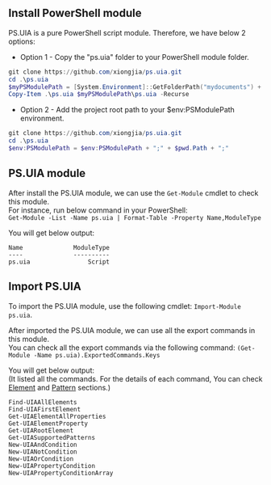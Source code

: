 ## Install PowerShell module
PS.UIA is a pure PowerShell script module. Therefore, we have below 2 options: 
* Option 1 - Copy the "ps.uia" folder to your PowerShell module folder.         
```ps1
git clone https://github.com/xiongjia/ps.uia.git 
cd .\ps.uia 
$myPSModulePath = [System.Environment]::GetFolderPath("mydocuments") + "\WindowsPowerShell\Modules" 
Copy-Item .\ps.uia $myPSModulePath\ps.uia -Recurse 
```  
* Option 2 - Add the project root path to your $env:PSModulePath environment.  
```ps1
git clone https://github.com/xiongjia/ps.uia.git 
cd .\ps.uia 
$env:PSModulePath = $env:PSModulePath + ";" + $pwd.Path + ";"
``` 

## PS.UIA module
After install the PS.UIA module, we can use the `Get-Module` cmdlet to check this module.   
For instance, run below command in your PowerShell:  
`Get-Module -List -Name ps.uia | Format-Table -Property Name,ModuleType`

You will get below output:
```
Name              ModuleType
----              ----------
ps.uia                Script
```

## Import PS.UIA
To import the PS.UIA module, use the following cmdlet: `Import-Module ps.uia`.

After imported the PS.UIA module, we can use all the export commands in this module.   
You can check all the export commands via the following command:
`(Get-Module -Name ps.uia).ExportedCommands.Keys`

You will get below output:   
(It listed all the commands. For the details of each command, 
You can check [Element](element.md) and [Pattern](pattern.md) sections.)

```
Find-UIAAllElements
Find-UIAFirstElement
Get-UIAElementAllProperties
Get-UIAElementProperty
Get-UIARootElement
Get-UIASupportedPatterns
New-UIAAndCondition
New-UIANotCondition
New-UIAOrCondition
New-UIAPropertyCondition
New-UIAPropertyConditionArray
```

